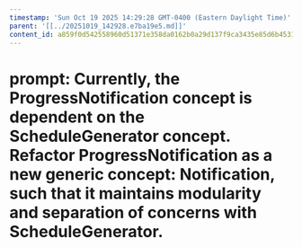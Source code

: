 ```yaml
---
timestamp: 'Sun Oct 19 2025 14:29:28 GMT-0400 (Eastern Daylight Time)'
parent: '[[../20251019_142928.e7ba19e5.md]]'
content_id: a859f0d542558960d51371e358da0162b0a29d137f9ca3435e85d6b45313ad63
---
```


# prompt: Currently, the ProgressNotification concept is dependent on the ScheduleGenerator concept. Refactor ProgressNotification as a new generic concept: Notification, such that it maintains modularity and separation of concerns with ScheduleGenerator.
